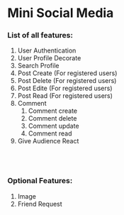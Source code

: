<h1>Mini Social Media</h1>


<h3><b>List of all features:</b></h3>


<ol>
    <li>User Authentication</li>
    <li>User Profile Decorate</li>
    <li>Search Profile</li>
    <li>Post Create (For registered users)</li>
    <li>Post Delete (For registered users)</li>
    <li>Post Edite (For registered users)</li>
    <li>Post Read (For registered users)</li>
    <li>Comment
        <ol> 
            <li>Comment create</li>
            <li>Comment delete</li>
            <li>Comment update</li>
            <li>Comment read</li>
        </ol>
    </li>
    <li>Give Audience React</li>
    
</ol>

<br>
<br>
<h3><b>Optional Features:</b></h3>

<ol>
    <li>Image</li>
    <li>Friend Request </li>
</ol>
